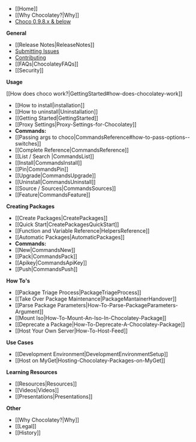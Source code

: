 - [[Home]]
- [[Why Chocolatey?|Why]]  
- [Choco 0.9.8.x & below](https://github.com/chocolatey/chocolatey/wiki)

**General**

- [[Release Notes|ReleaseNotes]]
- [Submitting Issues](https://github.com/chocolatey/choco/blob/master/README.md#submitting-issues)
- [Contributing](https://github.com/chocolatey/choco/blob/master/CONTRIBUTING.md)
- [[FAQs|ChocolateyFAQs]]
- [[Security]]

**Usage**  

[[How does choco work?|GettingStarted#how-does-chocolatey-work]]

 - [[How to install|installation]]
 - [[How to uninstall|Uninstallation]]
 - [[Getting Started|GettingStarted]]
 - [[Proxy Settings|Proxy-Settings-for-Chocolatey]]
 - **Commands:**
  - [[Passing args to choco|CommandsReference#how-to-pass-options--switches]]
  - [[Complete Reference|CommandsReference]]
  - [[List / Search |CommandsList]]
  - [[Install|CommandsInstall]]
  - [[Pin|CommandsPin]]
  - [[Upgrade|CommandsUpgrade]]
  - [[Uninstall|CommandsUninstall]]
  - [[Source / Sources|CommandsSources]]
  - [[Feature|CommandsFeature]]

**Creating Packages**

 - [[Create Packages|CreatePackages]]
 - [[Quick Start|CreatePackagesQuickStart]]
 - [[Function and Variable Reference|HelpersReference]]
 - [[Automatic Packages|AutomaticPackages]]
 - **Commands:**
  - [[New|CommandsNew]]
  - [[Pack|CommandsPack]]
  - [[Apikey|CommandsApiKey]]
  - [[Push|CommandsPush]]

**How To's**

 - [[Package Triage Process|PackageTriageProcess]]
 - [[Take Over Package Maintenance|PackageMantainerHandover]]
 - [[Parse Package Parameters|How-To-Parse-PackageParameters-Argument]]
 - [[Mount Iso|How-To-Mount-An-Iso-In-Chocolatey-Package]]
 - [[Deprecate a Package|How-To-Deprecate-A-Chocolatey-Package]]
 - [[Host Your Own Server|How-To-Host-Feed]]

**Use Cases**

 - [[Development Environment|DevelopmentEnvironmentSetup]]
 - [[Host on MyGet|Hosting-Chocolatey-Packages-on-MyGet]]

**Learning Resources**

 - [[Resources|Resources]]
 - [[Videos|Videos]]
 - [[Presentations|Presentations]]

**Other**

 - [[Why Chocolatey?|Why]]
 - [[Legal]]
 - [[History]]
